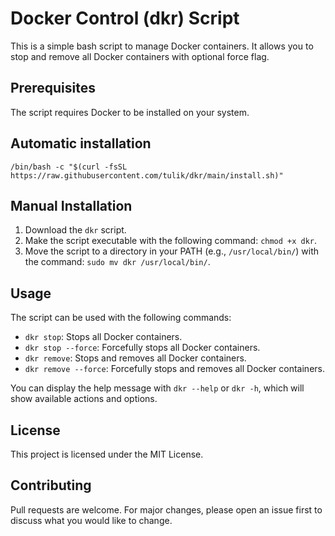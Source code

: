 # Docker Control (dkr) Script

This is a simple bash script to manage Docker containers. It allows you to stop and remove all Docker containers with optional force flag.

## Prerequisites

The script requires Docker to be installed on your system.

## Automatic installation
```
/bin/bash -c "$(curl -fsSL https://raw.githubusercontent.com/tulik/dkr/main/install.sh)"
```

## Manual Installation

1. Download the `dkr` script.
2. Make the script executable with the following command: `chmod +x dkr`.
3. Move the script to a directory in your PATH (e.g., `/usr/local/bin/`) with the command: `sudo mv dkr /usr/local/bin/`.

## Usage

The script can be used with the following commands:

- `dkr stop`: Stops all Docker containers.
- `dkr stop --force`: Forcefully stops all Docker containers.
- `dkr remove`: Stops and removes all Docker containers.
- `dkr remove --force`: Forcefully stops and removes all Docker containers.

You can display the help message with `dkr --help` or `dkr -h`, which will show available actions and options.

## License

This project is licensed under the MIT License.

## Contributing

Pull requests are welcome. For major changes, please open an issue first to discuss what you would like to change.
